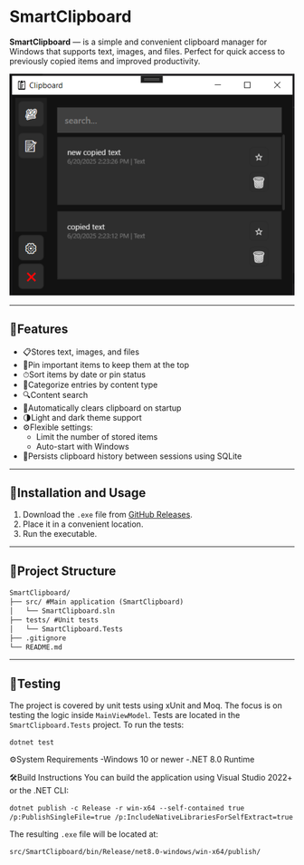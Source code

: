 # SmartClipboard

**SmartClipboard** — 
is a simple and convenient clipboard manager for Windows that supports text, images, and files. Perfect for quick access to previously copied items and improved productivity.

![screenshot](assets/screenshot.png)

---

## 🔧Features

- 📋Stores text, images, and files
- 📌Pin important items to keep them at the top
- ⏱Sort items by date or pin status
- 🧩Categorize entries by content type
- 🔍Content search
- 🧹Automatically clears clipboard on startup
- 🌗Light and dark theme support
- ⚙️Flexible settings:
  - Limit the number of stored items
  - Auto-start with Windows
- 💾Persists clipboard history between sessions using SQLite


---

## 🚀Installation and Usage

1. Download the `.exe` file from [GitHub Releases](https://github.com/IvanAfanasiev/SmartClipboard/releases/tag/V1.0).
2. Place it in a convenient location.
3. Run the executable.

---

## 📁Project Structure

```
SmartClipboard/
├── src/ #Main application (SmartClipboard)
│   └── SmartClipboard.sln
├── tests/ #Unit tests
│   └── SmartClipboard.Tests 
├── .gitignore
└── README.md
```
---

## 🧪Testing


The project is covered by unit tests using xUnit and Moq. The focus is on testing the logic inside `MainViewModel`.
Tests are located in the `SmartClipboard.Tests` project.
To run the tests:

```
dotnet test
```


⚙️System Requirements
-Windows 10 or newer
-.NET 8.0 Runtime

🛠Build Instructions
You can build the application using Visual Studio 2022+ or the .NET CLI:
```
dotnet publish -c Release -r win-x64 --self-contained true /p:PublishSingleFile=true /p:IncludeNativeLibrariesForSelfExtract=true
```
The resulting `.exe` file will be located at:

```
src/SmartClipboard/bin/Release/net8.0-windows/win-x64/publish/
```

